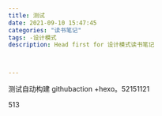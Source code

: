 ```yaml
---
title: 测试
date: 2021-09-10 15:47:45
categories: "读书笔记" 
tags: -设计模式
description: Head first for 设计模式读书笔记



---
```


测试自动构建  githubaction +hexo。52151121

513